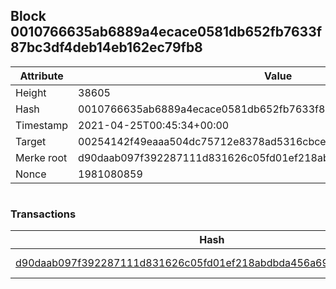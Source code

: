 ## Block 0010766635ab6889a4ecace0581db652fb7633f87bc3df4deb14eb162ec79fb8

Attribute | Value
--- | ---
Height | 38605
Hash | 0010766635ab6889a4ecace0581db652fb7633f87bc3df4deb14eb162ec79fb8
Timestamp | 2021-04-25T00:45:34+00:00
Target | 00254142f49eaaa504dc75712e8378ad5316cbcead634704b3734b6271167cc4
Merke root | d90daab097f392287111d831626c05fd01ef218abdbda456a69c5b01158d29f5
Nonce | 1981080859

```

```

### Transactions

Hash | Amount
--- | ---
[d90daab097f392287111d831626c05fd01ef218abdbda456a69c5b01158d29f5](d90daab097f392287111d831626c05fd01ef218abdbda456a69c5b01158d29f5.md) | 10.00000000 SKEPTI 
